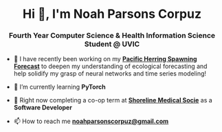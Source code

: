 <h1 align="center">Hi 👋, I'm Noah Parsons Corpuz</h1>
<h3 align="center">Fourth Year Computer Science & Health Information Science Student @ UVIC</h3>

- 🔭 I have recently been working on my [**Pacific Herring Spawning Forecast**](https://github.com/noahparsonscorpuz/pacific-herring-lstm) to deepen my understanding of ecological forecasting and help solidify my grasp of neural networks and time series modeling!

- 🌱 I’m currently learning **PyTorch**

- 👔 Right now completing a co-op term at [**Shoreline Medical Socie**](https://shorelinemedical.ca/) as a **Software Developer**

- 📫 How to reach me **noahparsonscorpuz@gmail.com**

